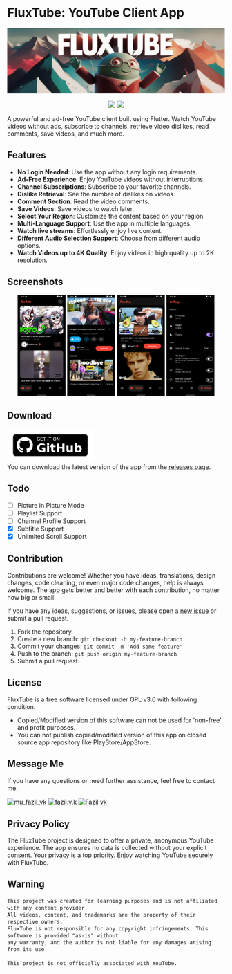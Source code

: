 # FluxTube: YouTube Client App

![FluxTube](doc/banner.jpg)

<p align="center">
<a href="https://github.com/mu-fazil-vk/FluxTube/releases" alt="GitHub release"><img src="https://img.shields.io/github/release/mu-fazil-vk/FluxTube.svg" ></a>
<a href="https://www.gnu.org/licenses/agpl-3.0.en.html" alt="GitHub release"><img src="https://shields.io/badge/License-AGPL%20v3-blue.svg" ></a>
</p>

A powerful and ad-free YouTube client built using Flutter. Watch YouTube videos without ads, subscribe to channels, retrieve video dislikes, read comments, save videos, and much more.

## Features

- **No Login Needed**: Use the app without any login requirements.
- **Ad-Free Experience**: Enjoy YouTube videos without interruptions.
- **Channel Subscriptions**: Subscribe to your favorite channels.
- **Dislike Retrieval**: See the number of dislikes on videos.
- **Comment Section**: Read the video comments.
- **Save Videos**: Save videos to watch later.
- **Select Your Region**: Customize the content based on your region.
- **Multi-Language Support**: Use the app in multiple languages.
- **Watch live streams**: Effortlessly enjoy live content.
- **Different Audio Selection Support**: Choose from different audio options.
- **Watch Videos up to 4K Quality**: Enjoy videos in high quality up to 2K resolution.

## Screenshots
<div align="center">
  <img src="doc/home.png" alt="FluxTube Home" width="22%">
  <img src="doc/watch.png" alt="FluxTube Watch" width="22%">
  <img src="doc/trending.png" alt="FluxTube Trending" width="22%">
  <img src="doc/settings.png" alt="FluxTube settings" width="22%">
</div>

## Download

<a href='https://github.com/mu-fazil-vk/FluxTube/releases'><img alt='Get it on GitHub' src='doc/get-it-on-gb.png' width="200"/></a><br>
You can download the latest version of the app from the [releases page](https://github.com/mu-fazil-vk/FluxTube/releases).

## Todo

- [ ] Picture in Picture Mode
- [ ] Playlist Support
- [ ] Channel Profile Support
- [x] Subtitle Support
- [x] Unlimited Scroll Support

## Contribution

Contributions are welcome! Whether you have ideas, translations, design changes, code cleaning, or even major code changes, help is always welcome. The app gets better and better with each contribution, no matter how big or small!

If you have any ideas, suggestions, or issues, please open a [new issue](https://github.com/mu-fazil-vk/FluxTube/issues) or submit a pull request.

1. Fork the repository.
2. Create a new branch: `git checkout -b my-feature-branch`
3. Commit your changes: `git commit -m 'Add some feature'`
4. Push to the branch: `git push origin my-feature-branch`
5. Submit a pull request.

## License

FluxTube is a free software licensed under GPL v3.0 with following condition.

- Copied/Modified version of this software can not be used for 'non-free' and profit purposes.
- You can not publish copied/modified version of this app on closed source app repository
  like PlayStore/AppStore.


## Message Me

If you have any questions or need further assistance, feel free to contact me.
<p align="left">
<a href="https://t.me/fazilvk" target="blank"><img align="center" src="https://www.freepnglogos.com/uploads/telegram-png/telegram-software-wikipedia-2.png" alt="mu_fazil_vk" height="40" width="40" /></a>   
<a href="https://instagram.com/fazil.v.k" target="blank"><img align="center" src="https://www.freepnglogos.com/uploads/instagram-logo-png-transparent-0.png" alt="fazil.v.k" height="54" width="54" /></a>
<a href="mailto:fazilvk6@gmail.com" target="blank"><img align="center" src="https://www.freepnglogos.com/uploads/logo-gmail-png/logo-gmail-png-for-gmail-email-client-mac-app-store-16.png" alt="Fazil vk" height="40" width="40" /></a>


## Privacy Policy

The FluxTube project is designed to offer a private, anonymous YouTube experience. The app ensures no data is collected without your explicit consent. Your privacy is a top priority. Enjoy watching YouTube securely with FluxTube.

## Warning

```
This project was created for learning purposes and is not affiliated with any content provider. 
All videos, content, and trademarks are the property of their respective owners. 
FluxTube is not responsible for any copyright infringements. This software is provided "as-is" without 
any warranty, and the author is not liable for any damages arising from its use.

This project is not officially associated with YouTube. 
```
